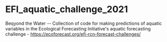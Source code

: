 # EFI_aquatic_challenge_2021
Beqyond the Water -- Collection of code for making predictions of aquatic variables in the Ecological Forecasting Initiative's aquatic forecasting challenge - https://ecoforecast.org/efi-rcn-forecast-challenges/
